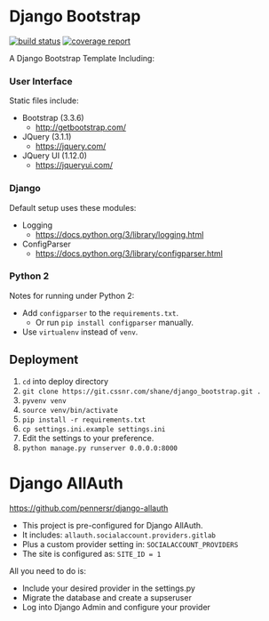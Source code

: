 # Django Bootstrap

[![build status](https://git.cssnr.com/shane/django_allauth/badges/master/build.svg)](https://git.cssnr.com/shane/django_allauth/commits/master) [![coverage report](https://git.cssnr.com/shane/django_allauth/badges/master/coverage.svg)](https://git.cssnr.com/shane/django_allauth/commits/master)

A Django Bootstrap Template Including:

### User Interface

Static files include:

- Bootstrap (3.3.6)
    - http://getbootstrap.com/
- JQuery (3.1.1)
    - https://jquery.com/
- JQuery UI (1.12.0)
    - https://jqueryui.com/

### Django

Default setup uses these modules:

- Logging
    - https://docs.python.org/3/library/logging.html
- ConfigParser
    - https://docs.python.org/3/library/configparser.html

### Python 2

Notes for running under Python 2:

- Add `configparser` to the `requirements.txt`.
    - Or run `pip install configparser` manually.
- Use `virtualenv` instead of `venv`.

## Deployment

1. `cd` into deploy directory
2. `git clone https://git.cssnr.com/shane/django_bootstrap.git .`
3. `pyvenv venv`
4. `source venv/bin/activate`
5. `pip install -r requirements.txt`
6. `cp settings.ini.example settings.ini`
7. Edit the settings to your preference.
8. `python manage.py runserver 0.0.0.0:8000`

# Django AllAuth

https://github.com/pennersr/django-allauth

- This project is pre-configured for Django AllAuth.
- It includes: `allauth.socialaccount.providers.gitlab`
- Plus a custom provider setting in: `SOCIALACCOUNT_PROVIDERS`
- The site is configured as: `SITE_ID = 1`

All you need to do is:
- Include your desired provider in the settings.py
- Migrate the database and create a supseruser
- Log into Django Admin and configure your provider
